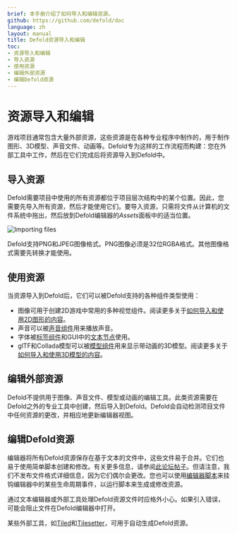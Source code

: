 ```yaml
---
brief: 本手册介绍了如何导入和编辑资源。
github: https://github.com/defold/doc
language: zh
layout: manual
title: Defold资源导入和编辑
toc:
- 资源导入和编辑
- 导入资源
- 使用资源
- 编辑外部资源
- 编辑Defold资源
---
```


# 资源导入和编辑

游戏项目通常包含大量外部资源，这些资源是在各种专业程序中制作的，用于制作图形、3D模型、声音文件、动画等。Defold专为这样的工作流程而构建：您在外部工具中工作，然后在它们完成后将资源导入到Defold中。


## 导入资源

Defold需要项目中使用的所有资源都位于项目层次结构中的某个位置。因此，您需要先导入所有资源，然后才能使用它们。要导入资源，只需将文件从计算机的文件系统中拖出，然后放到Defold编辑器的*Assets*面板中的适当位置。

![Importing files](/manuals/images/graphics/import.png)

<div class='sidenote' markdown='1'>
Defold支持PNG和JPEG图像格式。PNG图像必须是32位RGBA格式。其他图像格式需要先转换才能使用。
</div>

## 使用资源

当资源导入到Defold后，它们可以被Defold支持的各种组件类型使用：

* 图像可用于创建2D游戏中常用的多种视觉组件。阅读更多关于[如何导入和使用2D图形的内容](/zh/manuals/importing-graphics)。
* 声音可以被[声音组件](/zh/manuals/sound)用来播放声音。
* 字体被[标签组件](/zh/manuals/label)和GUI中的[文本节点](/zh/manuals/gui-text)使用。
* glTF和Collada模型可以被[模型组件](/zh/manuals/model)用来显示带动画的3D模型。阅读更多关于[如何导入和使用3D模型的内容](/zh/manuals/importing-models)。


## 编辑外部资源

Defold不提供用于图像、声音文件、模型或动画的编辑工具。此类资源需要在Defold之外的专业工具中创建，然后导入到Defold。Defold会自动检测项目文件中任何资源的更改，并相应地更新编辑器视图。


## 编辑Defold资源

编辑器将所有Defold资源保存在基于文本的文件中，这些文件易于合并。它们也易于使用简单脚本创建和修改。有关更多信息，请参阅[此论坛帖子](https://forum.defold.com/t/deftree-a-python-module-for-editing-defold-files/15210)。但请注意，我们不发布文件格式详细信息，因为它们偶尔会更改。您也可以使用[编辑器脚本](/zh/manuals/editor-scripts/)来挂钩编辑器中的某些生命周期事件，以运行脚本来生成或修改资源。

通过文本编辑器或外部工具处理Defold资源文件时应格外小心。如果引入错误，可能会阻止文件在Defold编辑器中打开。

某些外部工具，如[Tiled](/assets/tiled/)和[Tilesetter](https://www.tilesetter.org/beta)，可用于自动生成Defold资源。
